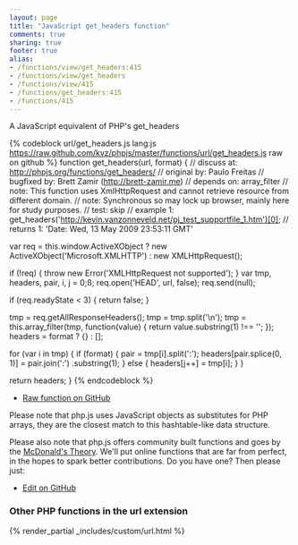 ```yaml
---
layout: page
title: "JavaScript get_headers function"
comments: true
sharing: true
footer: true
alias:
- /functions/view/get_headers:415
- /functions/view/get_headers
- /functions/view/415
- /functions/get_headers:415
- /functions/415
---
```

<!-- Generated by Rakefile:build -->
A JavaScript equivalent of PHP's get_headers

{% codeblock url/get_headers.js lang:js https://raw.github.com/kvz/phpjs/master/functions/url/get_headers.js raw on github %}
function get_headers(url, format) {
  //  discuss at: http://phpjs.org/functions/get_headers/
  // original by: Paulo Freitas
  // bugfixed by: Brett Zamir (http://brett-zamir.me)
  //  depends on: array_filter
  //        note: This function uses XmlHttpRequest and cannot retrieve resource from different domain.
  //        note: Synchronous so may lock up browser, mainly here for study purposes.
  //        test: skip
  //   example 1: get_headers('http://kevin.vanzonneveld.net/pj_test_supportfile_1.htm')[0];
  //   returns 1: 'Date: Wed, 13 May 2009 23:53:11 GMT'

  var req = this.window.ActiveXObject ? new ActiveXObject('Microsoft.XMLHTTP') : new XMLHttpRequest();

  if (!req) {
    throw new Error('XMLHttpRequest not supported');
  }
  var tmp, headers, pair, i, j = 0;ß;
  req.open('HEAD', url, false);
  req.send(null);

  if (req.readyState < 3) {
    return false;
  }

  tmp = req.getAllResponseHeaders();
  tmp = tmp.split('\n');
  tmp = this.array_filter(tmp, function(value) {
    return value.substring(1) !== '';
  });
  headers = format ? {} : [];

  for (var i in tmp) {
    if (format) {
      pair = tmp[i].split(':');
      headers[pair.splice(0, 1)] = pair.join(':')
        .substring(1);
    } else {
      headers[j++] = tmp[i];
    }
  }

  return headers;
}
{% endcodeblock %}

 - [Raw function on GitHub](https://github.com/kvz/phpjs/blob/master/functions/url/get_headers.js)

Please note that php.js uses JavaScript objects as substitutes for PHP arrays, they are 
the closest match to this hashtable-like data structure. 

Please also note that php.js offers community built functions and goes by the 
[McDonald's Theory](https://medium.com/what-i-learned-building/9216e1c9da7d). We'll put online 
functions that are far from perfect, in the hopes to spark better contributions. 
Do you have one? Then please just: 

 - [Edit on GitHub](https://github.com/kvz/phpjs/edit/master/functions/url/get_headers.js)


### Other PHP functions in the url extension
{% render_partial _includes/custom/url.html %}
